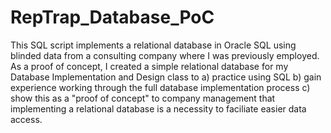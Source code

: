 # RepTrap_Database_PoC

This SQL script implements a relational database in Oracle SQL using blinded data from a consulting company where I was previously employed. As a proof of concept, I created a simple relational database for my Database Implementation and Design class to a) practice using SQL b) gain experience working through the full database implementation process c) show this as a "proof of concept" to company management that implementing a relational database is a necessity to faciliate easier data access.
